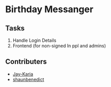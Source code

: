 # Birthday Messanger

## Tasks

1. Handle Login Details
2. Frontend (for non-signed In ppl and admins)

## Contributers

- [Jay-Karia](https://github.com/Jay-Karia)
- [shaunbenedict](https://github.com/shaunbenedict)
